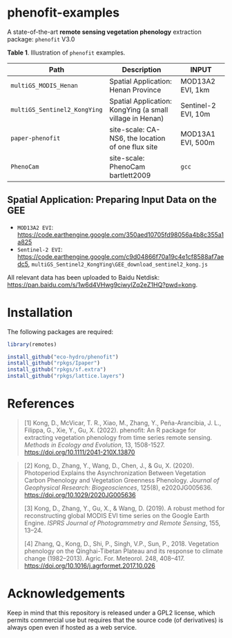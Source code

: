 
# phenofit-examples

A state-of-the-art **remote sensing vegetation phenology** extraction
package: `phenofit` V3.0


**Table 1**. Illustration of `phenofit` examples.

| Path                         | Description                         | INPUT               |
| --------------------------   | ----------------------------------- | ------------------- |
| `multiGS_MODIS_Henan`        | Spatial Application: Henan Province                      | MOD13A2 EVI, 1km    |
| `multiGS_Sentinel2_KongYing` | Spatial Application: KongYing (a small village in Henan) | Sentinel-2 EVI, 10m |
| `paper-phenofit`             | site-scale: CA-NS6, the location of one flux site | MOD13A1 EVI, 500m |
| `PhenoCam`                   | site-scale: PhenoCam bartlett2009                 | `gcc` |

## Spatial Application: Preparing Input Data on the GEE

- `MOD13A2 EVI`: <https://code.earthengine.google.com/350aed10705fd98056a4b8c355a1a825>
- `Sentinel-2 EVI`: <https://code.earthengine.google.com/c9d04866f70a19c4e1cf8588af7aedc5>, `multiGS_Sentinel2_KongYing\GEE_download_sentinel2_kong.js`

All relevant data has been uploaded to Baidu Netdisk: <https://pan.baidu.com/s/1w6d4VHwg9ciwyIZq2eZ1HQ?pwd=kong>.

# Installation

The following packages are required:

```r
library(remotes)

install_github("eco-hydro/phenofit")
install_github("rpkgs/Ipaper")
install_github("rpkgs/sf.extra")
install_github("rpkgs/lattice.layers")
```

# **References**

> [1] Kong, D., McVicar, T. R., Xiao, M., Zhang, Y., Peña-Arancibia, J. L.,
> Filippa, G., Xie, Y., Gu, X. (2022). phenofit: An R package for extracting
> vegetation phenology from time series remote sensing. *Methods in Ecology and Evolution*, 
> 13, 1508-1527. <https://doi.org/10.1111/2041-210X.13870>

> \[2\] Kong, D., Zhang, Y., Wang, D., Chen, J., & Gu, X. (2020).
> Photoperiod Explains the Asynchronization Between Vegetation Carbon
> Phenology and Vegetation Greenness Phenology. *Journal of Geophysical
> Research: Biogeosciences*, 125(8), e2020JG005636.
> <https://doi.org/10.1029/2020JG005636>
>
> \[3\] Kong, D., Zhang, Y., Gu, X., & Wang, D. (2019). A robust method
> for reconstructing global MODIS EVI time series on the Google Earth
> Engine. *ISPRS Journal of Photogrammetry and Remote Sensing*, 155,
> 13–24.
>
> \[4\] Zhang, Q., Kong, D., Shi, P., Singh, V.P., Sun, P., 2018.
> Vegetation phenology on the Qinghai-Tibetan Plateau and its response
> to climate change (1982–2013). Agric. For. Meteorol. 248, 408–417.
> <https://doi.org/10.1016/j.agrformet.2017.10.026>

# Acknowledgements

Keep in mind that this repository is released under a GPL2 license,
which permits commercial use but requires that the source code (of
derivatives) is always open even if hosted as a web service.
